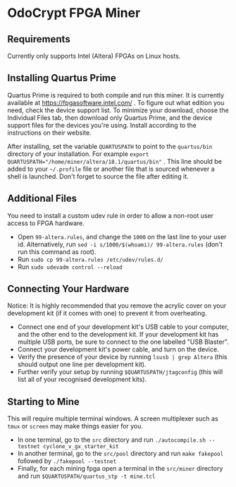 OdoCrypt FPGA Miner
===================

Requirements
------------

Currently only supports Intel (Altera) FPGAs on Linux hosts.

Installing Quartus Prime
------------------------

Quartus Prime is required to both compile and run this miner.  It is currently available at
<https://fpgasoftware.intel.com/> .  To figure out what edition you need, check the device
support list.  To minimize your download, choose the Individual Files tab, then download only
Quartus Prime, and the device support files for the devices you're using.  Install according
to the instructions on their website.

After installing, set the variable ``QUARTUSPATH`` to point to the ``quartus/bin`` directory of
your installation.  For example ``export QUARTUSPATH="/home/miner/altera/18.1/quartus/bin"`` .
This line should be added to your ``~/.profile`` file or another file that is sourced whenever a
shell is launched.  Don't forget to source the file after editing it.

Additional Files
----------------

You need to install a custom udev rule in order to allow a non-root user access to FPGA hardware.

* Open ``99-altera.rules``, and change the ``1000`` on the last line to your user id.  Alternatively, run ``sed -i s/1000/$(whoami)/ 99-altera.rules`` (don't run this command as root).
* Run ``sudo cp 99-altera.rules /etc/udev/rules.d/``
* Run ``sudo udevadm control --reload``

Connecting Your Hardware
------------------------

Notice: It is highly recommended that you remove the acrylic cover on your development kit (if it comes with one) to prevent it from overheating.

* Connect one end of your development kit's USB cable to your computer, and the other end to the development kit.  If your development kit has multiple USB ports, be sure to connect to the one labelled "USB Blaster".
* Connect your development kit's power cable, and turn on the device.
* Verify the presence of your device by running ``lsusb | grep Altera`` (this should output one line per development kit).
* Further verify your setup by running ``$QUARTUSPATH/jtagconfig`` (this will list all of your recognised development kits).

Starting to Mine
----------------

This will require multiple terminal windows.  A screen multiplexer such as ``tmux`` or ``screen`` may make things easier for you.

* In one terminal, go to the ``src`` directory and run ``./autocompile.sh --testnet cyclone_v_gx_starter_kit``
* In another terminal, go to the ``src/pool`` directory and run ``make fakepool`` followed by ``./fakepool --testnet``
* Finally, for each mining fpga open a terminal in the ``src/miner`` directory and run ``$QUARTUSPATH/quartus_stp -t mine.tcl``

